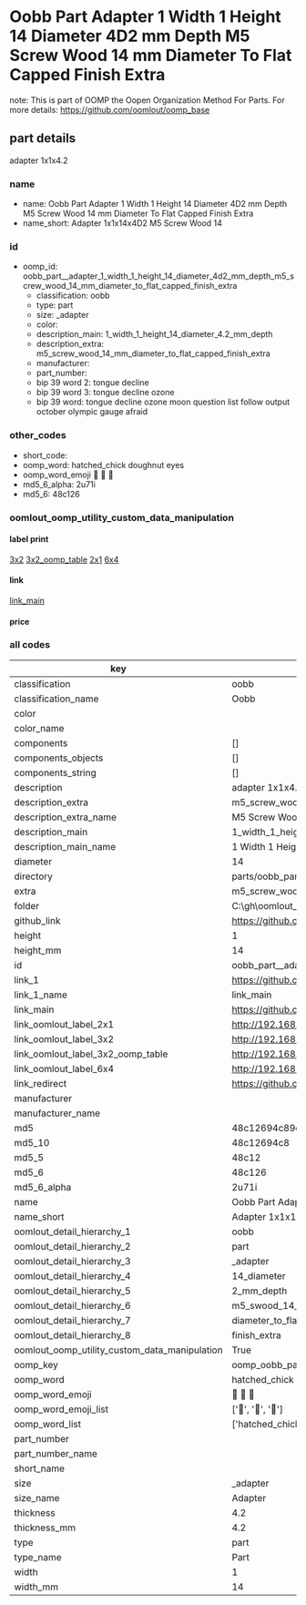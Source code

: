 # Oobb Part  Adapter 1 Width 1 Height 14 Diameter 4D2 mm Depth M5 Screw Wood 14 mm Diameter To Flat Capped Finish Extra  

note: This is part of OOMP the Oopen Organization Method For Parts. For more details: https://github.com/oomlout/oomp_base

##  part details
  



 adapter 1x1x4.2



### name
* name: Oobb Part  Adapter 1 Width 1 Height 14 Diameter 4D2 mm Depth M5 Screw Wood 14 mm Diameter To Flat Capped Finish Extra
* name_short: Adapter 1x1x14x4D2 M5 Screw Wood 14
### id
* oomp_id: oobb_part__adapter_1_width_1_height_14_diameter_4d2_mm_depth_m5_screw_wood_14_mm_diameter_to_flat_capped_finish_extra
  * classification: oobb
  * type: part
  * size: _adapter
  * color: 
  * description_main: 1_width_1_height_14_diameter_4.2_mm_depth
  * description_extra: m5_screw_wood_14_mm_diameter_to_flat_capped_finish_extra
  * manufacturer: 
  * part_number: 
  * bip 39 word 2: tongue decline
  * bip 39 word 3: tongue decline ozone
  * bip 39 word: tongue decline ozone moon question list follow output october olympic gauge afraid

### other_codes
* short_code: 
* oomp_word: hatched_chick doughnut eyes
* oomp_word_emoji :hatched_chick: :doughnut: :eyes:
* md5_6_alpha: 2u71i
* md5_6: 48c126






### oomlout_oomp_utility_custom_data_manipulation
#### label print
[3x2](http://192.168.1.245:1112/?label=oomp%202u71i)
[3x2_oomp_table](http://192.168.1.108:1112/?label=oomp%202u71i)
[2x1](http://192.168.1.242:1112/?label=oomp%202u71i)
[6x4](http://192.168.1.55:1112/?label=oomp%202u71i)    

#### link

[link_main](https://github.com/oomlout/oomlout_oobb_version_4_generated_parts/tree/main/navigation_oomp/oobb/part/_adapter/1_width_1_height_14_diameter_4.2_mm_depth/m5_screw_wood_14_mm_diameter_to_flat_capped_finish_extra/part)                              

#### price







### all codes 
| key | value |  
| --- | --- |  
| classification | oobb |  
| classification_name | Oobb |  
| color |  |  
| color_name |  |  
| components | [] |  
| components_objects | [] |  
| components_string | [] |  
| description |  adapter 1x1x4.2 |  
| description_extra | m5_screw_wood_14_mm_diameter_to_flat_capped_finish_extra |  
| description_extra_name | M5 Screw Wood 14 mm Diameter To Flat Capped Finish Extra |  
| description_main | 1_width_1_height_14_diameter_4.2_mm_depth |  
| description_main_name | 1 Width 1 Height 14 Diameter 4.2 mm Depth |  
| diameter | 14 |  
| directory | parts/oobb_part__adapter_1_width_1_height_14_diameter_4d2_mm_depth_m5_screw_wood_14_mm_diameter_to_flat_capped_finish_extra |  
| extra | m5_screw_wood_14_mm_diameter_to_flat_capped_finish |  
| folder | C:\gh\oomlout_oobb_version_4_generated_parts\parts\oobb_part__adapter_1_width_1_height_14_diameter_4d2_mm_depth_m5_screw_wood_14_mm_diameter_to_flat_capped_finish_extra |  
| github_link | https://github.com/oomlout/oomlout_oomp_part_src/tree/main/parts/oobb_part__adapter_1_width_1_height_14_diameter_4d2_mm_depth_m5_screw_wood_14_mm_diameter_to_flat_capped_finish_extra |  
| height | 1 |  
| height_mm | 14 |  
| id | oobb_part__adapter_1_width_1_height_14_diameter_4d2_mm_depth_m5_screw_wood_14_mm_diameter_to_flat_capped_finish_extra |  
| link_1 | https://github.com/oomlout/oomlout_oobb_version_4_generated_parts/tree/main/navigation_oomp/oobb/part/_adapter/1_width_1_height_14_diameter_4.2_mm_depth/m5_screw_wood_14_mm_diameter_to_flat_capped_finish_extra/part |  
| link_1_name | link_main |  
| link_main | https://github.com/oomlout/oomlout_oobb_version_4_generated_parts/tree/main/navigation_oomp/oobb/part/_adapter/1_width_1_height_14_diameter_4.2_mm_depth/m5_screw_wood_14_mm_diameter_to_flat_capped_finish_extra/part |  
| link_oomlout_label_2x1 | http://192.168.1.242:1112/?label=oomp%202u71i |  
| link_oomlout_label_3x2 | http://192.168.1.245:1112/?label=oomp%202u71i |  
| link_oomlout_label_3x2_oomp_table | http://192.168.1.108:1112/?label=oomp%202u71i |  
| link_oomlout_label_6x4 | http://192.168.1.55:1112/?label=oomp%202u71i |  
| link_redirect | https://github.com/oomlout/oomlout_oobb_version_4_generated_parts/tree/main/parts/oobb__adapter_01_01_14_4d2_ex_m5_screw_wood_14_mm_diameter_to_flat_capped_finish |  
| manufacturer |  |  
| manufacturer_name |  |  
| md5 | 48c12694c89d6b5609d7c8f93d0e3f23 |  
| md5_10 | 48c12694c8 |  
| md5_5 | 48c12 |  
| md5_6 | 48c126 |  
| md5_6_alpha | 2u71i |  
| name | Oobb Part  Adapter 1 Width 1 Height 14 Diameter 4D2 mm Depth M5 Screw Wood 14 mm Diameter To Flat Capped Finish Extra |  
| name_short | Adapter 1x1x14x4D2 M5 Screw Wood 14 |  
| oomlout_detail_hierarchy_1 | oobb |  
| oomlout_detail_hierarchy_2 | part |  
| oomlout_detail_hierarchy_3 | _adapter |  
| oomlout_detail_hierarchy_4 | 14_diameter |  
| oomlout_detail_hierarchy_5 | 2_mm_depth |  
| oomlout_detail_hierarchy_6 | m5_swood_14_mm |  
| oomlout_detail_hierarchy_7 | diameter_to_flat_capped |  
| oomlout_detail_hierarchy_8 | finish_extra |  
| oomlout_oomp_utility_custom_data_manipulation | True |  
| oomp_key | oomp_oobb_part__adapter_1_width_1_height_14_diameter_4d2_mm_depth_m5_screw_wood_14_mm_diameter_to_flat_capped_finish_extra |  
| oomp_word | hatched_chick doughnut eyes |  
| oomp_word_emoji | :hatched_chick: :doughnut: :eyes: |  
| oomp_word_emoji_list | [':hatched_chick:', ':doughnut:', ':eyes:'] |  
| oomp_word_list | ['hatched_chick', 'doughnut', 'eyes'] |  
| part_number |  |  
| part_number_name |  |  
| short_name |  |  
| size | _adapter |  
| size_name |  Adapter |  
| thickness | 4.2 |  
| thickness_mm | 4.2 |  
| type | part |  
| type_name | Part |  
| width | 1 |  
| width_mm | 14 |  
